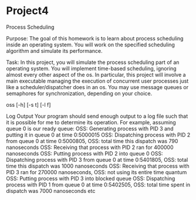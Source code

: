 # Project4

Process Scheduling

Purpose:
The goal of this homework is to learn about process scheduling inside an operating system. You will work on the specified scheduling algorithm and simulate its performance.

Task:
In this project, you will simulate the process scheduling part of an operating system. You will implement time-based scheduling, ignoring almost every other aspect of the os. In particular, this project will involve a main executable managing the execution of concurrent user processes just like a scheduler/dispatcher does in an os. You may use message queues or semaphores for synchronization, depending on your choice.

oss [-h] [-s t] [-l f]

Log Output
Your program should send enough output to a log file such that it is possible for me to determine its operation. For example, assuming queue 0 is our ready queue:
OSS: Generating process with PID 3 and putting it in queue 0 at time 0:5000015
OSS: Dispatching process with PID 2 from queue 0 at time 0:5000805,
OSS: total time this dispatch was 790 nanoseconds
OSS: Receiving that process with PID 2 ran for 400000 nanoseconds
OSS: Putting process with PID 2 into queue 0
OSS: Dispatching process with PID 3 from queue 0 at time 0:5401805,
OSS: total time this dispatch was 1000 nanoseconds
OSS: Receiving that process with PID 3 ran for 270000 nanoseconds,
OSS: not using its entire time quantum
OSS: Putting process with PID 3 into blocked queue
OSS: Dispatching process with PID 1 from queue 0 at time 0:5402505,
OSS: total time spent in dispatch was 7000 nanoseconds
etc



